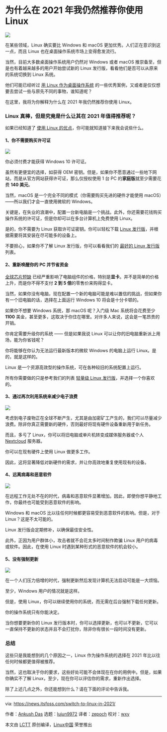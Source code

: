 [#]: subject: "Here’s Why Switching to Linux Makes Sense in 2021"
[#]: via: "https://news.itsfoss.com/switch-to-linux-in-2021/"
[#]: author: "Ankush Das https://news.itsfoss.com/author/ankush/"
[#]: collector: "lujun9972"
[#]: translator: "zepoch"
[#]: reviewer: "wxy"
[#]: publisher: "wxy"
[#]: url: "https://linux.cn/article-13519-1.html"

为什么在 2021 年我仍然推荐你使用 Linux
======

![](https://i1.wp.com/news.itsfoss.com/wp-content/uploads/2021/05/linux-2021.png?w=1200&ssl=1)

在某些领域，Linux 确实要比 Windows 和 macOS 更加优秀。人们正在意识到这一点，而且 Linux 也在桌面操作系统市场上变得愈发流行。

当然，目前大多数桌面操作系统用户仍然对 Windows 或者 macOS 推崇备至，但是也有着越来越多的用户开始尝试新的 Linux 发行版，看看他们是否可以从原来的系统切换到 Linux 系统。

他们可能已经听过 [用 Linux 作为桌面操作系统](https://news.itsfoss.com/linux-foundation-linux-desktop/) 的一些优秀案例，又或者是仅仅想要去尝试一些与原先不同的事物，谁知道呢？

在这里，我将为你解释为什么在 2021 年我仍然推荐你使用 Linux。

### Linux 真棒，但是究竟是什么让其在 2021 年值得推荐呢？

如果已经知道了 [使用 Linux 的优点](https://itsfoss.com/reasons-switch-linux-windows-xp/)，你可能就知道接下来我会说些什么。

#### 1、你不需要购买许可证

![][3]

你必须付费才能获得 Windows 10 许可证。

虽然有更便宜的选择，如获得 OEM 密钥。但是，如果你不愿意通过一些地下网站，而是从官方网站获得许可证，那么仅授权使用 1 台 PC 的**家庭版**就至少需要花费 **140 美元**。

当然，macOS 是一个完全不同的模式（你需要购买先进的硬件才能使用 macOS）——所以我们才会一直使用微软的 Windows。

关键是，在失业的浪潮中，配置一台新电脑是一个挑战。此外，你还需要花钱购买操作系统的许可证，但是你却可以在多台计算机上免费使用 Linux。

是的，你不需要为 Linux 获取许可证密钥。你可以轻松下载 [Linux 发行版][4]，并根据需要将其安装在尽可能多的设备上。

不要担心，如果你不了解 Linux 发行版，你可以看看我们的 [最好的 Linux 发行版](https://itsfoss.com/best-linux-distributions/) 列表。

#### 2、重新唤醒你的 PC 并节省资金

[全球芯片短缺](https://www.cnbc.com/2021/05/12/the-global-chip-shortage-could-last-until-2023-.html) 已经严重影响了电脑组件的价格，特别是**显卡**。并不是简单的价格上升，而是你不得不支付 **2 到 5 倍**的零售价来购得显卡。

当然，如果你没有电脑，现在配置一个新的电脑可能是难以置信的挑战，但如果你有一个旧电脑的话，选择在上面运行 Windows 10 将会是十分卡顿的。

如果你不想要 Windows 系统，那 macOS 呢？入门级 Mac 系统将会花费至少 **1100** 美金，甚至更多，这取决于你住在哪里。对许多人来说，这会是一笔昂贵的开销。

你肯定需要升级你的系统 —— 但是如果我说 Linux 可以让你的旧电脑重新派上用场，能为你省钱呢？

你将能够在你认为无法运行最新版本的微软 Windows 的电脑上运行 Linux。是的，就是这样的。

Linux 是一个资源高效型的操作系统，可在各种较旧的系统配置上运行。

所有你需要做的只是参考我们的列表 [轻量级 Linux 发行版][7]，并选择一个你喜欢的。

#### 3、通过再次利用系统来减少电子浪费

![][8]

考虑到电子废物正在全球不断产生，尤其是由加密矿工产生的，我们可以尽量减少浪费。除非你真正需要新的硬件，否则最好将现有硬件设备重新用于新任务。

而且，多亏了 Linux，你可以将旧电脑或单片机转变成媒体服务器或个人 [Nextcloud][9] 服务器。

你可以在现有硬件上使用 Linux 做更多工作。

因此，这将显著降低对新硬件的需求，并让你高效地重复使用现有的设备。

#### 4、远离病毒和恶意软件

![][10]

在远程工作无处不在的时代，病毒和恶意软件显著增加。因此，即使你想平静地工作，你最终也可能受到恶意软件的影响。

Windows 和 macOS 比以往任何时候都更容易受到恶意软件的影响。但是，对于 Linux？这是不太可能的。

Linux 发行版会定期修补，以确保最佳安全性。

此外，正因为用户群体小，攻击者就不会花太多时间制作欺骗 Linux 用户的病毒或软件。因此，在使用 Linux 时遇到某种形式的恶意软件的机会较小。

#### 5、没有强制更新

![][11]

在一个人们压力倍增的时代，强制更新然后发现计算机无法启动可能是一大烦恼。

至少，Windows 用户的情况就是这样。

但是，使用 Linux，你可以继续使用你的系统，而无需在后台强制下载任何更新。

你的操作系统只有你能决定。

当你想要更新你的 Linux 发行版本时，你可以选择更新，也可以不更新，它可以一直保持不更新的状态并且不会打扰你，除非你有很长一段时间没有更新。

### 总结

这些只是我能想到的几个原因之一，Linux 作为操作系统的选择在 2021 年比以往任何时候都更值得被推荐。

当然，这也取决于你的要求，这些好处可能不会体现在在你的用例中。但是，如果你确实不了解 Linux，至少，现在你可以评估你的需求，重新作出选择。

除了上述几点之外，你还能想到什么？请在下面的评论中告诉我。

--------------------------------------------------------------------------------

via: https://news.itsfoss.com/switch-to-linux-in-2021/

作者：[Ankush Das][a]
选题：[lujun9972][b]
译者：[zepoch](https://github.com/zepoch)
校对：[wxy](https://github.com/wxy)

本文由 [LCTT](https://github.com/LCTT/TranslateProject) 原创编译，[Linux中国](https://linux.cn/) 荣誉推出

[a]: https://news.itsfoss.com/author/ankush/
[b]: https://github.com/lujun9972
[1]: https://news.itsfoss.com/linux-foundation-linux-desktop/
[2]: https://itsfoss.com/reasons-switch-linux-windows-xp/
[3]: https://i0.wp.com/news.itsfoss.com/wp-content/uploads/2021/06/license-agreement.jpg?w=1000&ssl=1
[4]: https://itsfoss.com/what-is-linux-distribution/
[5]: https://itsfoss.com/best-linux-distributions/
[6]: https://www.cnbc.com/2021/05/12/the-global-chip-shortage-could-last-until-2023-.html
[7]: https://itsfoss.com/lightweight-linux-beginners/
[8]: https://i2.wp.com/news.itsfoss.com/wp-content/uploads/2021/05/e-waste-illustration.jpg?w=800&ssl=1
[9]: https://itsfoss.com/nextcloud/
[10]: https://i2.wp.com/news.itsfoss.com/wp-content/uploads/2021/05/system-malware.jpg?w=800&ssl=1
[11]: https://i0.wp.com/news.itsfoss.com/wp-content/uploads/2021/05/linux-system-update.jpg?w=800&ssl=1